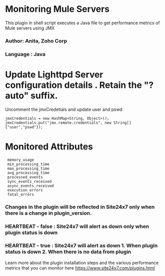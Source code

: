 # Monitoring Mule Servers

This plugin in shell script executes a Java file to get performance metrics of Mule servers using JMX

### Author: Anita, Zoho Corp
### Language : Java

# Update Lighttpd Server configuration details . Retain the "?auto" suffix.

Uncomment the jmxCredetials and update user and pswd

	jmxCredentials = new HashMap<String, Object>();
	jmxCredentials.put("jmx.remote.credentials", new String[]{"user","pswd"});

# Monitored Attributes
	 memory_usage
	 min_processing_time
	 max_processing_time
	 avg_processing_time
	 processed_events
	 sync_events_received
	 async_events_received
	 execution_errors
	 fatal_errors


### Changes in the plugin will be reflected in Site24x7 only when there is a change in plugin_version.

### HEARTBEAT - false : Site24x7 will alert as down only when plugin status is down
### HEARTBEAT - true  : Site24x7 will alert as down 1. When plugin status is down 2. When there is no data from plugin



Learn more about the plugin installation steps and the various performance metrics that you can monitor here
https://www.site24x7.com/plugins.html